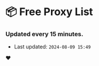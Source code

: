 # :package: Free Proxy List
### Updated every 15 minutes.

- Last updated: `2024-08-09 15:49`

:heart:
